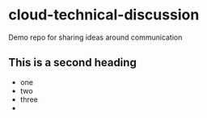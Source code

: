 # cloud-technical-discussion
Demo repo for sharing ideas around communication

## This is a second heading

* one
* two
* three
* 
